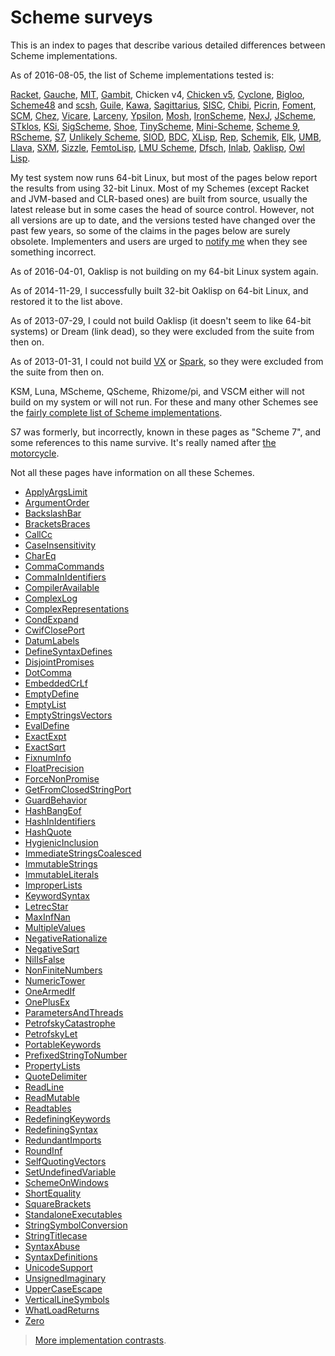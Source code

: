 # Scheme surveys

This is an index to pages that describe various detailed differences between Scheme implementations.

As of 2016-08-05, the list of Scheme implementations tested is:

[Racket](http://racket-lang.org/),
[Gauche](http://practical-scheme.net/gauche/),
[MIT](http://www.gnu.org/software/mit-scheme/),
[Gambit](http://dynamo.iro.umontreal.ca/wiki/index.php/Main_Page),
Chicken v4, [Chicken v5](http://wiki.call-cc.org/eggref/4/numbers),
[Cyclone](https://github.com/justinethier/cyclone),
[Bigloo](http://www-sop.inria.fr/members/Manuel.Serrano/bigloo/),
[Scheme48](http://s48.org/) and [scsh](http://www.scsh.net/),
[Guile](http://www.gnu.org/software/guile/),
[Kawa](http://www.gnu.org/software/kawa/),
[Sagittarius](https://code.google.com/p/sagittarius-scheme),
[SISC](http://sisc-scheme.org/),
[Chibi](https://code.google.com/p/chibi-scheme/),
[Picrin](https://github.com/picrin-scheme/picrin),
[Foment](https://code.google.com/p/foment/),
[SCM](http://people.csail.mit.edu/jaffer/SCM.html),
[Chez](http://scheme.com/), [Vicare](http://marcomaggi.github.io/vicare.html),
[Larceny](http://www.larcenists.org/),
[Ypsilon](https://code.google.com/p/ypsilon/),
[Mosh](https://code.google.com/p/mosh-scheme/),
[IronScheme](https://github.com/leppie/IronScheme),
[NexJ](http://nexj-scheme.org/),
[JScheme](http://jscheme.sourceforge.net/jscheme/main.html),
[STklos](http://www.stklos.net/),
[KSi](http://ksi.sourceforge.net/),
[SigScheme](https://code.google.com/p/sigscheme/),
[Shoe](http://www.nocrew.org/software-shoe.html),
[TinyScheme](http://tinyscheme.sourceforge.net/),
[Mini-Scheme](https://github.com/catseye/minischeme),
[Scheme 9](http://www.t3x.org/s9fes/),
[RScheme](http://www.rscheme.org/rs/index.html),
[S7](https://ccrma.stanford.edu/software/snd/snd/s7.html),
[Unlikely Scheme](https://marijnhaverbeke.nl/unlikely/),
[SIOD](http://people.delphiforums.com/gjc/siod.html),
[BDC](http://carlstrom.com/bdc-scheme/),
[XLisp](http://www.xlisp.org/),
[Rep](http://librep.sourceforge.net/),
[Schemik](http://schemik.sourceforge.net/),
[Elk](http://sam.zoy.org/elk/),
[UMB](http://www.cs.umb.edu/~wrc/scheme/),
[Llava](http://llava.org/),
[SXM](http://www.malgil.com/sxm/),
[Sizzle](http://www.grabmueller.de/martin/www/sizzle/sizzle.en.html),
[FemtoLisp](https://github.com/JeffBezanson/femtolisp),
[LMU Scheme](http://www.mathematik.uni-muenchen.de/~forster/sw/lmuscheme.html),
[Dfsch](http://hakl.net/software/dfsch.en.html),
[Inlab](http://www.inlab.de/scheme/),
[Oaklisp](http://www.bcl.hamilton.ie/~barak/oaklisp),
[Owl Lisp](https://code.google.com/p/owl-lisp/).

My test system now runs 64-bit Linux,
but most of the pages below report the results from using 32-bit Linux.
Most of my Schemes (except Racket and JVM-based and CLR-based ones)
are built from source, usually the latest release but in some cases
the head of source control.
However, not all versions are up to date,
and the versions tested have changed over the past few years,
so some of the claims in the pages below are surely obsolete.
Implementers and users are urged to [notify me](mailto:cowan@ccil.org)
when they see something incorrect.

As of 2016-04-01, Oaklisp is not building on my 64-bit Linux system again.

As of 2014-11-29, I successfully built 32-bit Oaklisp on 64-bit Linux,
and restored it to the list above.

As of 2013-07-29, I could not build Oaklisp (it doesn't seem to like 64-bit systems)
or Dream (link dead), so they were excluded from the suite from then on.

As of 2013-01-31, I could not build [VX](https://code.google.com/p/vx-scheme/)
or [Spark](https://github.com/vijaymathew/spark-scheme),
so they were excluded from the suite from then on.

KSM, Luna, MScheme, QScheme, Rhizome/pi, and VSCM
either will not build on my system or will not run.
For these and many other Schemes see the
[fairly complete list of Scheme implementations](http://community.schemewiki.org/?scheme-faq-standards).

S7 was formerly, but incorrectly, known in these pages as "Scheme 7",
and some references to this name survive.
It's really named after [the motorcycle](http://en.wikipedia.org/wiki/Sunbeam_S7_and_S8).

Not all these pages have information on all these Schemes.

* [ApplyArgsLimit](ApplyArgsLimit.html)
* [ArgumentOrder](ArgumentOrder.html)
* [BackslashBar](BackslashBar.html)
* [BracketsBraces](BracketsBraces.html)
* [CallCc](CallCc.html)
* [CaseInsensitivity](CaseInsensitivity.html)
* [CharEq](CharEq.html)
* [CommaCommands](CommaCommands.html)
* [CommaInIdentifiers](CommaInIdentifiers.html)
* [CompilerAvailable](CompilerAvailable.html)
* [ComplexLog](ComplexLog.html)
* [ComplexRepresentations](ComplexRepresentations.html)
* [CondExpand](CondExpand.html)
* [CwifClosePort](CwifClosePort.html)
* [DatumLabels](DatumLabels.html)
* [DefineSyntaxDefines](DefineSyntaxDefines.html)
* [DisjointPromises](DisjointPromises.html)
* [DotComma](DotComma.html)
* [EmbeddedCrLf](EmbeddedCrLf.html)
* [EmptyDefine](EmptyDefine.html)
* [EmptyList](EmptyList.html)
* [EmptyStringsVectors](EmptyStringsVectors.html)
* [EvalDefine](EvalDefine.html)
* [ExactExpt](ExactExpt.html)
* [ExactSqrt](ExactSqrt.html)
* [FixnumInfo](FixnumInfo.html)
* [FloatPrecision](FloatPrecision.html)
* [ForceNonPromise](ForceNonPromise.html)
* [GetFromClosedStringPort](GetFromClosedStringPort.html)
* [GuardBehavior](GuardBehavior.html)
* [HashBangEof](HashBangEof.html)
* [HashInIdentifiers](HashInIdentifiers.html)
* [HashQuote](HashQuote.html)
* [HygienicInclusion](HygienicInclusion.html)
* [ImmediateStringsCoalesced](ImmediateStringsCoalesced.html)
* [ImmutableStrings](ImmutableStrings.html)
* [ImmutableLiterals](ImmutableLiterals.html)
* [ImproperLists](ImproperLists.html)
* [KeywordSyntax](KeywordSyntax.html)
* [LetrecStar](LetrecStar.html)
* [MaxInfNan](MaxInfNan.html)
* [MultipleValues](MultipleValues.html)
* [NegativeRationalize](NegativeRationalize.html)
* [NegativeSqrt](NegativeSqrt.html)
* [NilIsFalse](NilIsFalse.html)
* [NonFiniteNumbers](NonFiniteNumbers.html)
* [NumericTower](NumericTower.html)
* [OneArmedIf](OneArmedIf.html)
* [OnePlusEx](OnePlusEx.html)
* [ParametersAndThreads](ParametersAndThreads.html)
* [PetrofskyCatastrophe](PetrofskyCatastrophe.html)
* [PetrofskyLet](PetrofskyLet.html)
* [PortableKeywords](PortableKeywords.html)
* [PrefixedStringToNumber](PrefixedStringToNumber.html)
* [PropertyLists](PropertyLists.html)
* [QuoteDelimiter](QuoteDelimiter.html)
* [ReadLine](ReadLine.html)
* [ReadMutable](ReadMutable.html)
* [Readtables](Readtables.html)
* [RedefiningKeywords](RedefiningKeywords.html)
* [RedefiningSyntax](RedefiningSyntax.html)
* [RedundantImports](RedundantImports.html)
* [RoundInf](RoundInf.html)
* [SelfQuotingVectors](SelfQuotingVectors.html)
* [SetUndefinedVariable](SetUndefinedVariable.html)
* [SchemeOnWindows](SchemeOnWindows.html)
* [ShortEquality](ShortEquality.html)
* [SquareBrackets](SquareBrackets.html)
* [StandaloneExecutables](StandaloneExecutables.html)
* [StringSymbolConversion](StringSymbolConversion.html)
* [StringTitlecase](StringTitlecase.html)
* [SyntaxAbuse](SyntaxAbuse.html)
* [SyntaxDefinitions](SyntaxDefinitions.html)
* [UnicodeSupport](UnicodeSupport.html)
* [UnsignedImaginary](UnsignedImaginary.html)
* [UpperCaseEscape](UpperCaseEscape.html)
* [VerticalLineSymbols](VerticalLineSymbols.html)
* [WhatLoadReturns](WhatLoadReturns.html)
* [Zero](Zero.html)

> [More implementation contrasts](http://web.archive.org/web/20181113064011/http://web.mit.edu/~axch/www/scheme/choices.html).
